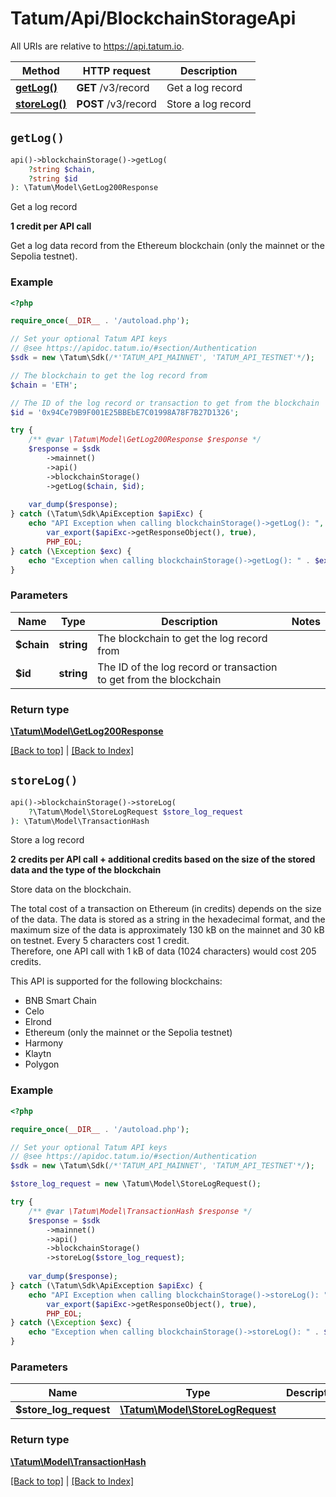 # Tatum/Api/BlockchainStorageApi

All URIs are relative to https://api.tatum.io.

Method | HTTP request | Description
------------- | ------------- | -------------
[**getLog()**](#getlog) | **GET** /v3/record | Get a log record
[**storeLog()**](#storelog) | **POST** /v3/record | Store a log record


## `getLog()`

```php
api()->blockchainStorage()->getLog(
    ?string $chain, 
    ?string $id
): \Tatum\Model\GetLog200Response
```

Get a log record

<p><b>1 credit per API call</b></p> <p>Get a log data record from the Ethereum blockchain (only the mainnet or the Sepolia testnet).</p>

### Example

```php
<?php

require_once(__DIR__ . '/autoload.php');

// Set your optional Tatum API keys
// @see https://apidoc.tatum.io/#section/Authentication
$sdk = new \Tatum\Sdk(/*'TATUM_API_MAINNET', 'TATUM_API_TESTNET'*/);

// The blockchain to get the log record from
$chain = 'ETH';

// The ID of the log record or transaction to get from the blockchain
$id = '0x94Ce79B9F001E25BBEbE7C01998A78F7B27D1326';

try {
    /** @var \Tatum\Model\GetLog200Response $response */
    $response = $sdk
        ->mainnet()
        ->api()
        ->blockchainStorage()
        ->getLog($chain, $id);
    
    var_dump($response);
} catch (\Tatum\Sdk\ApiException $apiExc) {
    echo "API Exception when calling blockchainStorage()->getLog(): ",
        var_export($apiExc->getResponseObject(), true),
        PHP_EOL;
} catch (\Exception $exc) {
    echo "Exception when calling blockchainStorage()->getLog(): " . $exc->getMessage() . PHP_EOL;
}
```

### Parameters

Name | Type | Description  | Notes
------------- | ------------- | ------------- | -------------
 **$chain** | **string**| The blockchain to get the log record from |
 **$id** | **string**| The ID of the log record or transaction to get from the blockchain |

### Return type

[**\Tatum\Model\GetLog200Response**](../Model/GetLog200Response.md)

[[Back to top]](#) | [[Back to Index]](../index.md)

## `storeLog()`

```php
api()->blockchainStorage()->storeLog(
    ?\Tatum\Model\StoreLogRequest $store_log_request
): \Tatum\Model\TransactionHash
```

Store a log record

<p><b>2 credits per API call + additional credits based on the size of the stored data and the type of the blockchain</b></p> <p>Store data on the blockchain.</p> <p>The total cost of a transaction on Ethereum (in credits) depends on the size of the data. The data is stored as a string in the hexadecimal format, and the maximum size of the data is approximately 130 kB on the mainnet and 30 kB on testnet. Every 5 characters cost 1 credit.<br/> Therefore, one API call with 1 kB of data (1024 characters) would cost 205 credits.</p> <p>This API is supported for the following blockchains:</p> <ul> <li>BNB Smart Chain</li> <li>Celo</li> <li>Elrond</li> <li>Ethereum (only the mainnet or the Sepolia testnet)</li> <li>Harmony</li> <li>Klaytn</li> <li>Polygon</li> </ul>

### Example

```php
<?php

require_once(__DIR__ . '/autoload.php');

// Set your optional Tatum API keys
// @see https://apidoc.tatum.io/#section/Authentication
$sdk = new \Tatum\Sdk(/*'TATUM_API_MAINNET', 'TATUM_API_TESTNET'*/);

$store_log_request = new \Tatum\Model\StoreLogRequest();

try {
    /** @var \Tatum\Model\TransactionHash $response */
    $response = $sdk
        ->mainnet()
        ->api()
        ->blockchainStorage()
        ->storeLog($store_log_request);
    
    var_dump($response);
} catch (\Tatum\Sdk\ApiException $apiExc) {
    echo "API Exception when calling blockchainStorage()->storeLog(): ",
        var_export($apiExc->getResponseObject(), true),
        PHP_EOL;
} catch (\Exception $exc) {
    echo "Exception when calling blockchainStorage()->storeLog(): " . $exc->getMessage() . PHP_EOL;
}
```

### Parameters

Name | Type | Description  | Notes
------------- | ------------- | ------------- | -------------
 **$store_log_request** | [**\Tatum\Model\StoreLogRequest**](../Model/StoreLogRequest.md)|  |

### Return type

[**\Tatum\Model\TransactionHash**](../Model/TransactionHash.md)

[[Back to top]](#) | [[Back to Index]](../index.md)
